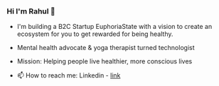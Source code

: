 ### Hi I'm Rahul 👋
- I'm building a B2C Startup EuphoriaState with a vision to create an ecosystem for you to get rewarded for being healthy. 
- Mental health advocate & yoga therapist turned technologist
- Mission: Helping people live healthier, more conscious lives

- 📫 How to reach me: Linkedin - [link](https://www.linkedin.com/in/rahulphysicsmishra/)
